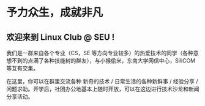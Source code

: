 # 予力众生，成就非凡

## **欢迎来到 Linux Club @ SEU !**

我们是一群来自各个专业（CS，SE 等方向专业较多）的热爱技术的同学（各种意想不到的点满了各种技能树的群友），与小猴偷米，东南大学网信中心，SiliCOM 等互有交集。

在这里，你可以在群里交流各种 新奇的技术 / 日常生活的各种新鲜事 / 经验分享 / 问题求助。开学后，社团办公地基本上随时开放，可以在这边进行技术沙龙和新闻分享活动。
